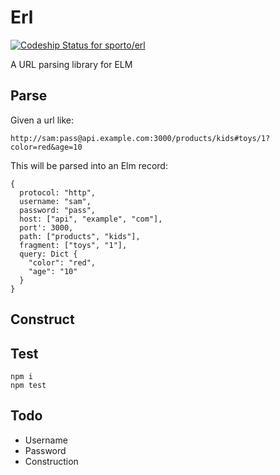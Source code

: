 # Erl

[ ![Codeship Status for sporto/erl](https://codeship.com/projects/74c708d0-6c07-0133-ba44-0e105eb8924a/status?branch=master)](https://codeship.com/projects/115393)

A URL parsing library for ELM

## Parse

Given a url like:

```
http://sam:pass@api.example.com:3000/products/kids#toys/1?color=red&age=10
```

This will be parsed into an Elm record:

```
{
  protocol: "http",
  username: "sam",
  password: "pass",
  host: ["api", "example", "com"],
  port': 3000,
  path: ["products", "kids"],
  fragment: ["toys", "1"],
  query: Dict {
    "color": "red",
    "age": "10"
  }
}
```

## Construct

## Test

```
npm i
npm test
```

## Todo

- Username
- Password
- Construction

